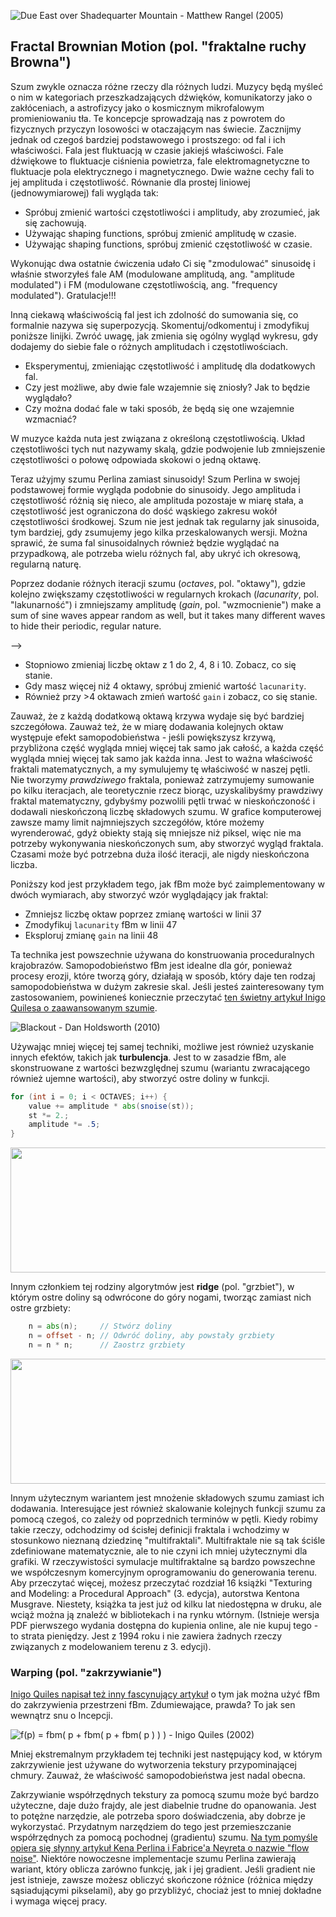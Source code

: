 ![Due East over Shadequarter Mountain - Matthew Rangel (2005) ](rangel.jpg)

## Fractal Brownian Motion (pol. "fraktalne ruchy Browna")

Szum zwykle oznacza różne rzeczy dla różnych ludzi. Muzycy będą myśleć o nim w kategoriach przeszkadzających dźwięków, komunikatorzy jako o zakłóceniach, a astrofizycy jako o kosmicznym mikrofalowym promieniowaniu tła. Te koncepcje sprowadzają nas z powrotem do fizycznych przyczyn losowości w otaczającym nas świecie. Zacznijmy jednak od czegoś bardziej podstawowego i prostszego: od fal i ich właściwości. Fala jest fluktuacją w czasie jakiejś właściwości. Fale dźwiękowe to fluktuacje ciśnienia powietrza, fale elektromagnetyczne to fluktuacje pola elektrycznego i magnetycznego. Dwie ważne cechy fali to jej amplituda i częstotliwość. Równanie dla prostej liniowej (jednowymiarowej) fali wygląda tak:

<!-- Noise tends to mean different things to different people. Musicians will think of it in terms of disturbing sounds, communicators as interference and astrophysicists as cosmic microwave background radiation. These concepts bring us back to the physical reasons behind randomness in the world around us. However, let's start with something more fundamental, and more simple: waves and their properties. A wave is a fluctuation over time of some property. Audio waves are fluctuations in air pressure, electromagnetical waves are fluctuations in electrical and magnetic fields. Two important characteristics of a wave are its amplitude and frequency. The equation for a simple linear (one-dimensional) wave looks like this: -->

<div class="simpleFunction" data="
float amplitude = 1.;
float frequency = 1.;
y = amplitude * sin(x * frequency);
"></div>

* Spróbuj zmienić wartości częstotliwości i amplitudy, aby zrozumieć, jak się zachowują.
* Używając shaping functions, spróbuj zmienić amplitudę w czasie.
* Używając shaping functions, spróbuj zmienić częstotliwość w czasie.

<!-- * Try changing the values of the frequency and amplitude to understand how they behave.
* Using shaping functions, try changing the amplitude over time.
* Using shaping functions, try changing the frequency over time. -->

Wykonując dwa ostatnie ćwiczenia udało Ci się "zmodulować" sinusoidę i właśnie stworzyłeś fale AM (modulowane amplitudą, ang. "amplitude modulated") i FM (modulowane częstotliwością, ang. "frequency modulated"). Gratulacje!!!

Inną ciekawą właściwością fal jest ich zdolność do sumowania się, co formalnie nazywa się superpozycją. Skomentuj/odkomentuj i zmodyfikuj poniższe linijki. Zwróć uwagę, jak zmienia się ogólny wygląd wykresu, gdy dodajemy do siebie fale o różnych amplitudach i częstotliwościach.

<!-- By doing the last two exercises you have managed to "modulate" a sine wave, and you just created AM (amplitude modulated) and FM (frequency modulated) waves. Congratulations!

Another interesting property of waves is their ability to add up, which is formally called superposition. Comment/uncomment and tweak the following lines. Pay attention to how the overall appearance changes as we add waves of different amplitudes and frequencies together. -->

<div class="simpleFunction" data="
float amplitude = 1.;
float frequency = 1.;
y = sin(x * frequency);
float t = 0.01*(-u_time*130.0);
y += sin(x*frequency*2.1 + t)*4.5;
y += sin(x*frequency*1.72 + t*1.121)*4.0;
y += sin(x*frequency*2.221 + t*0.437)*5.0;
y += sin(x*frequency*3.1122+ t*4.269)*2.5;
y *= amplitude*0.06;
"></div>

* Eksperymentuj, zmieniając częstotliwość i amplitudę dla dodatkowych fal.
* Czy jest możliwe, aby dwie fale wzajemnie się zniosły? Jak to będzie wyglądało?
* Czy można dodać fale w taki sposób, że będą się one wzajemnie wzmacniać?

W muzyce każda nuta jest związana z określoną częstotliwością. Układ częstotliwości tych nut nazywamy skalą, gdzie podwojenie lub zmniejszenie częstotliwości o połowę odpowiada skokowi o jedną oktawę.

<!-- * Experiment by changing the frequency and amplitude for the additional waves.
* Is it possible to make two waves cancel each other out? What will that look like?
* Is it possible to add waves in such a way that they will amplify each other?

In music, each note is associated with a specific frequency. The frequencies for these notes follow a pattern which we call a scale, where a doubling or halving of the frequency corresponds to a jump of one octave. -->

Teraz użyjmy szumu Perlina zamiast sinusoidy! Szum Perlina w swojej podstawowej formie wygląda podobnie do sinusoidy. Jego amplituda i częstotliwość różnią się nieco, ale amplituda pozostaje w miarę stała, a częstotliwość jest ograniczona do dość wąskiego zakresu wokół częstotliwości środkowej. Szum nie jest jednak tak regularny jak sinusoida, tym bardziej, gdy zsumujemy jego kilka przeskalowanych wersji. Można sprawić, że suma fal sinusoidalnych również będzie wyglądać na przypadkową, ale potrzeba wielu różnych fal, aby ukryć ich okresową, regularną naturę.

Poprzez dodanie różnych iteracji szumu (*octaves*, pol. "oktawy"), gdzie kolejno zwiększamy częstotliwości w regularnych krokach (*lacunarity*, pol. "lakunarność") i zmniejszamy amplitudę (*gain*, pol. "wzmocnienie") make a sum of sine waves appear random as well, but it takes many different waves to hide their periodic, regular nature.

<!-- By adding different iterations of noise (*octaves*), where we successively increment the frequencies in regular steps (*lacunarity*) and decrease the amplitude (*gain*,) of the **noise** we can obtain a finer granularity in the noise and get more fine detail. This technique is called "fractal Brownian Motion" (*fBM*), or simply "fractal noise", and in its simplest form it can be created by the following code: --> -->

<div class="simpleFunction" data="// Properties
const int octaves = 1;
float lacunarity = 2.0;
float gain = 0.5;
//
// Początkowe wartości
float amplitude = 0.5;
float frequency = 1.;
//
// Pętla po oktawach
for (int i = 0; i < octaves; i++) {
&#9;y += amplitude * noise(frequency*x);
&#9;frequency *= lacunarity;
&#9;amplitude *= gain;
}"></div>

* Stopniowo zmieniaj liczbę oktaw z 1 do 2, 4, 8 i 10. Zobacz, co się stanie.
* Gdy masz więcej niż 4 oktawy, spróbuj zmienić wartość `lacunarity`.
* Również przy >4 oktawach zmień wartość `gain` i zobacz, co się stanie.

<!-- * Progressively change the number of octaves to iterate from 1 to 2, 4, 8 and 10. See what happens.
* When you have more than 4 octaves, try changing the lacunarity value.
* Also with >4 octaves, change the gain value and see what happens. -->

Zauważ, że z każdą dodatkową oktawą krzywa wydaje się być bardziej szczegółowa. Zauważ też, że w miarę dodawania kolejnych oktaw występuje efekt samopodobieństwa - jeśli powiększysz krzywą, przybliżona część wygląda mniej więcej tak samo jak całość, a każda część wygląda mniej więcej tak samo jak każda inna. Jest to ważna właściwość fraktali matematycznych, a my symulujemy tę właściwość w naszej pętli. Nie tworzymy *prawdziwego* fraktala, ponieważ zatrzymujemy sumowanie po kilku iteracjach, ale teoretycznie rzecz biorąc, uzyskalibyśmy prawdziwy fraktal matematyczny, gdybyśmy pozwolili pętli trwać w nieskończoność i dodawali nieskończoną liczbę składowych szumu. W grafice komputerowej zawsze mamy limit najmniejszych szczegółów, które możemy wyrenderować, gdyż obiekty stają się mniejsze niż piksel, więc nie ma potrzeby wykonywania nieskończonych sum, aby stworzyć wygląd fraktala. Czasami może być potrzebna duża ilość iteracji, ale nigdy nieskończona liczba.

<!-- Note how with each additional octave, the curve seems to get more detail. Also note the self-similarity while more octaves are added. If you zoom in on the curve, a smaller part looks about the same as the whole thing, and each section looks more or less the same as any other section. This is an important property of mathematical fractals, and we are simulating that property in our loop. We are not creating a *true* fractal, because we stop the summation after a few iterations, but theoretically speaking, we would get a true mathematical fractal if we allowed the loop to continue forever and add an infinite number of noise components. In computer graphics, we always have a limit to the smallest details we can resolve, for example when objects become smaller than a pixel, so there is no need to make infinite sums to create the appearance of a fractal. A lot of terms may be needed sometimes, but never an infinite number. -->

Poniższy kod jest przykładem tego, jak fBm może być zaimplementowany w dwóch wymiarach, aby stworzyć wzór wyglądający jak fraktal:

<!-- The following code is an example of how fBm could be implemented in two dimensions to create a fractal-looking pattern: -->

<div class='codeAndCanvas' data='2d-fbm.frag'></div>

* Zmniejsz liczbę oktaw poprzez zmianę wartości w linii 37
* Zmodyfikuj `lacunarity` fBm w linii 47
* Eksploruj zmianę `gain` na linii 48

<!-- * Reduce the number of octaves by changing the value on line 37
* Modify the lacunarity of the fBm on line 47
* Explore by changing the gain on line 48 -->

Ta technika jest powszechnie używana do konstruowania proceduralnych krajobrazów. Samopodobieństwo fBm jest idealne dla gór, ponieważ procesy erozji, które tworzą góry, działają w sposób, który daje ten rodzaj samopodobieństwa w dużym zakresie skal. Jeśli jesteś zainteresowany tym zastosowaniem, powinieneś koniecznie przeczytać [ten świetny artykuł Inigo Quilesa o zaawansowanym szumie](http://www.iquilezles.org/www/articles/morenoise/morenoise.htm).

<!-- This technique is commonly used to construct procedural landscapes. The self-similarity of the fBm is perfect for mountains, because the erosion processes that create mountains work in a manner that yields this kind of self-similarity across a large range of scales. If you are interested in this use, you should definitely read [this great article by Inigo Quiles about advanced noise](http://www.iquilezles.org/www/articles/morenoise/morenoise.htm). -->

![Blackout - Dan Holdsworth (2010)](holdsworth.jpg)

Używając mniej więcej tej samej techniki, możliwe jest również uzyskanie innych efektów, takich jak **turbulencja**. Jest to w zasadzie fBm, ale skonstruowane z wartości bezwzględnej szumu (wariantu zwracającego również ujemne wartości), aby stworzyć ostre doliny w funkcji.

<!-- Using more or less the same technique, it's also possible to obtain other effects like what is known as **turbulence**. It's essentially an fBm, but constructed from the absolute value of a signed noise to create sharp valleys in the function. -->

```glsl
for (int i = 0; i < OCTAVES; i++) {
    value += amplitude * abs(snoise(st));
    st *= 2.;
    amplitude *= .5;
}
```

<a href="../edit.php#13/turbulence.frag"><img src="turbulence-long.png"  width="520px" height="200px"></img></a>

Innym członkiem tej rodziny algorytmów jest **ridge** (pol. "grzbiet"), w którym ostre doliny są odwrócone do góry nogami, tworząc zamiast nich ostre grzbiety:

<!-- Another member of this family of algorithms is the **ridge**, where the sharp valleys are turned upside down to create sharp ridges instead: -->

```glsl
    n = abs(n);     // Stwórz doliny
    n = offset - n; // Odwróć doliny, aby powstały grzbiety
    n = n * n;      // Zaostrz grzbiety
```

<a href="../edit.php#13/ridge.frag"><img src="ridge-long.png"  width="520px" height="200px"></img></a>

Innym użytecznym wariantem jest mnożenie składowych szumu zamiast ich dodawania. Interesujące jest również skalowanie kolejnych funkcji szumu za pomocą czegoś, co zależy od poprzednich terminów w pętli. Kiedy robimy takie rzeczy, odchodzimy od ścisłej definicji fraktala i wchodzimy w stosunkowo nieznaną dziedzinę "multifraktali". Multifraktale nie są tak ściśle zdefiniowane matematycznie, ale to nie czyni ich mniej użytecznymi dla grafiki. W rzeczywistości symulacje multifraktalne są bardzo powszechne we współczesnym komercyjnym oprogramowaniu do generowania terenu. Aby przeczytać więcej, możesz przeczytać rozdział 16 książki "Texturing and Modeling: a Procedural Approach" (3. edycja), autorstwa Kentona Musgrave. Niestety, książka ta jest już od kilku lat niedostępna w druku, ale wciąż można ją znaleźć w bibliotekach i na rynku wtórnym. (Istnieje wersja PDF pierwszego wydania dostępna do kupienia online, ale nie kupuj tego - to strata pieniędzy. Jest z 1994 roku i nie zawiera żadnych rzeczy związanych z modelowaniem terenu z 3. edycji).

<!-- Another variant which can create useful variations is to multiply the noise components together instead of adding them. It's also interesting to scale subsequent noise functions with something that depends on the previous terms in the loop. When we do things like that, we are moving away from the strict definition of a fractal and into the relatively unknown field of "multifractals". Multifractals are not as strictly defined mathematically, but that doesn't make them less useful for graphics. In fact, multifractal simulations are very common in modern commercial software for terrain generation. For further reading, you could read chapter 16 of the book "Texturing and Modeling: a Procedural Approach" (3rd edition), by Kenton Musgrave. Sadly, that book is out of print since a few years back, but you can still find it in libraries and on the second hand market. (There's a PDF version of the 1st edition available for purchase online, but don't buy that - it's a waste of money. It's from 1994, and it doesn't contain any of the terrain modeling stuff from the 3rd edition.) -->

### Warping (pol. "zakrzywianie")

[Inigo Quiles napisał też inny fascynujący artykuł](http://www.iquilezles.org/www/articles/warp/warp.htm) o tym jak można użyć fBm do zakrzywienia przestrzeni fBm. Zdumiewające, prawda? To jak sen wewnątrz snu o Incepcji.

<!-- [Inigo Quiles wrote this other fascinating article](http://www.iquilezles.org/www/articles/warp/warp.htm) about how it's possible to use fBm to warp a space of a fBm. Mind blowing, Right? It's like the dream inside the dream of Inception. -->

![ f(p) = fbm( p + fbm( p + fbm( p ) ) ) - Inigo Quiles (2002)](quiles.jpg)

Mniej ekstremalnym przykładem tej techniki jest następujący kod, w którym zakrzywienie jest używane do wytworzenia tekstury przypominającej chmury. Zauważ, że właściwość samopodobieństwa jest nadal obecna.

<!-- A less extreme example of this technique is the following code where the wrap is used to produce this clouds-like texture. Note how the self-similarity property is still present in the result. -->

<div class='codeAndCanvas' data='clouds.frag'></div>

Zakrzywianie współrzędnych tekstury za pomocą szumu może być bardzo użyteczne, daje dużo frajdy, ale jest diabelnie trudne do opanowania. Jest to potężne narzędzie, ale potrzeba sporo doświadczenia, aby dobrze je wykorzystać. Przydatnym narzędziem do tego jest przemieszczanie współrzędnych za pomocą pochodnej (gradientu) szumu. [Na tym pomyśle opiera się słynny artykuł Kena Perlina i Fabrice'a Neyreta o nazwie "flow noise"](http://evasion.imag.fr/Publications/2001/PN01/). Niektóre nowoczesne implementacje szumu Perlina zawierają wariant, który oblicza zarówno funkcję, jak i jej gradient. Jeśli gradient nie jest istnieje, zawsze możesz obliczyć skończone różnice (różnica między sąsiadującymi pikselami), aby go przybliżyć, chociaż jest to mniej dokładne i wymaga więcej pracy.

<!-- Warping the texture coordinates with noise in this manner can be very useful, a lot of fun, and fiendishly difficult to master. It's a powerful tool, but it takes quite a bit of experience to use it well. A useful tool for this is to displace the coordinates with the derivative (gradient) of the noise. [A famous article by Ken Perlin and Fabrice Neyret called "flow noise"](http://evasion.imag.fr/Publications/2001/PN01/) is based on this idea. Some modern implementations of Perlin noise include a variant that computes both the function and its analytical gradient. If the "true" gradient is not available for a procedural function, you can always compute finite differences to approximate it, although this is less accurate and involves more work. -->
